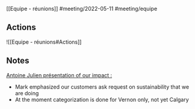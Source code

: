 [[Equipe - réunions]]
#meeting/2022-05-11 #meeting/equipe

## Actions

![[Equipe - réunions#Actions]]


## Notes

<u>Antoine Julien présentation of our impact : </u>
- Mark emphasized our customers ask request on sustainability that we are doing
- At the moment categorization is done for Vernon only, not yet Calgary


